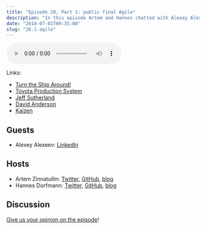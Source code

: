 ```yaml
---
title: "Episode 20, Part 1: public final Agile"
description: "In this episode Artem and Hannes chatted with Alexey Alexeev about Agile, Scrum, Kanban and everything related to project management."
date: "2018-07-01T09:35:00"
slug: "20.1-agile"
---
```

<audio controls preload="metadata">
  <source src="https://artemzin.com/static/thecontext/episodes/The.Context.episode.20.part1.mp3" type="audio/mpeg">
</audio>

Links:

* [Turn the Ship Around!](https://www.amazon.com/Turn-Ship-Around-Turning-Followers-ebook/dp/B00AFPVP0Y)
* [Toyota Production System](https://en.wikipedia.org/wiki/Toyota_Production_System)
* [Jeff Sutherland](https://en.wikipedia.org/wiki/Jeff_Sutherland)
* [David Anderson](https://edu.leankanban.com/users/david-anderson)
* [Kaizen](https://en.wikipedia.org/wiki/Kaizen)


## Guests

* Alexey Alexeev: [LinkedIn](https://www.linkedin.com/in/alexeev-alexey-6a83a88/)

## Hosts

* Artem Zinnatullin: [Twitter](https://twitter.com/artem_zin), [GitHub](https://github.com/artem-zinnatullin), [blog](https://artemzin.com)
* Hannes Dorfmann: [Twitter](https://twitter.com/sockeqwe), [GitHub](https://github.com/sockeqwe), [blog](http://hannesdorfmann.com)

## Discussion

[Give us your opinion on the episode](https://github.com/artem-zinnatullin/TheContext-Podcast/issues/97)!
